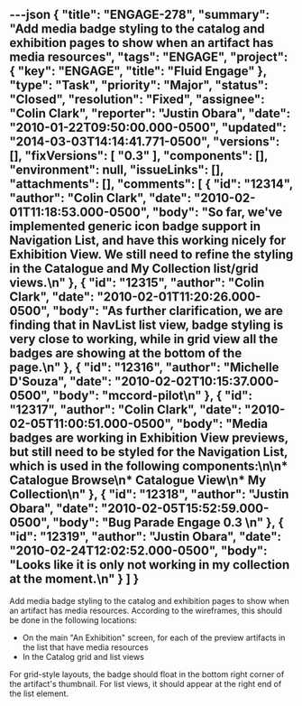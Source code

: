 ---json
{
  "title": "ENGAGE-278",
  "summary": "Add media badge styling to the catalog and exhibition pages to show when an artifact has media resources",
  "tags": "ENGAGE",
  "project": {
    "key": "ENGAGE",
    "title": "Fluid Engage"
  },
  "type": "Task",
  "priority": "Major",
  "status": "Closed",
  "resolution": "Fixed",
  "assignee": "Colin Clark",
  "reporter": "Justin Obara",
  "date": "2010-01-22T09:50:00.000-0500",
  "updated": "2014-03-03T14:14:41.771-0500",
  "versions": [],
  "fixVersions": [
    "0.3"
  ],
  "components": [],
  "environment": null,
  "issueLinks": [],
  "attachments": [],
  "comments": [
    {
      "id": "12314",
      "author": "Colin Clark",
      "date": "2010-02-01T11:18:53.000-0500",
      "body": "So far, we've implemented generic icon badge support in Navigation List, and have this working nicely for Exhibition View. We still need to refine the styling in the Catalogue and My Collection list/grid views.\n"
    },
    {
      "id": "12315",
      "author": "Colin Clark",
      "date": "2010-02-01T11:20:26.000-0500",
      "body": "As further clarification, we are finding that in NavList list view, badge styling is very close to working, while in grid view all the badges are showing at the bottom of the page.\n"
    },
    {
      "id": "12316",
      "author": "Michelle D'Souza",
      "date": "2010-02-02T10:15:37.000-0500",
      "body": "mccord-pilot\n"
    },
    {
      "id": "12317",
      "author": "Colin Clark",
      "date": "2010-02-05T11:00:51.000-0500",
      "body": "Media badges are working in Exhibition View previews, but still need to be styled for the Navigation List, which is used in the following components:\n\n* Catalogue Browse\n* Catalogue View\n* My Collection\n"
    },
    {
      "id": "12318",
      "author": "Justin Obara",
      "date": "2010-02-05T15:52:59.000-0500",
      "body": "Bug Parade Engage 0.3&#x20;\n"
    },
    {
      "id": "12319",
      "author": "Justin Obara",
      "date": "2010-02-24T12:02:52.000-0500",
      "body": "Looks like it is only not working in my collection at the moment.\n"
    }
  ]
}
---
Add media badge styling to the catalog and exhibition pages to show when an artifact has media resources. According to the wireframes, this should be done in the following locations:

* On the main "An Exhibition" screen, for each of the preview artifacts in the list that have media resources
* In the Catalog grid and list views

For grid-style layouts, the badge should float in the bottom right corner of the artifact's thumbnail. For list views, it should appear at the right end of the list element.

        